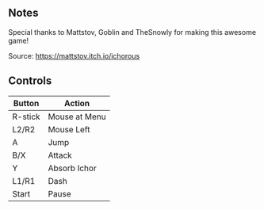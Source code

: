 ## Notes

Special thanks to Mattstov, Goblin and TheSnowly for making this awesome game!

Source: https://mattstov.itch.io/ichorous

## Controls

| Button | Action |
|--|--| 
|R-stick|Mouse at Menu|
|L2/R2|Mouse Left|
|A|Jump|
|B/X|Attack|
|Y |Absorb Ichor|
|L1/R1|Dash|
|Start|Pause|

